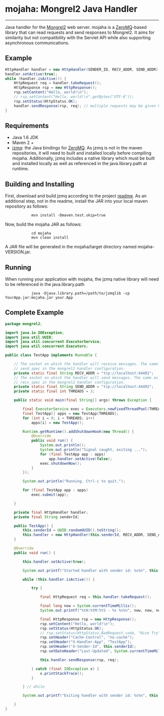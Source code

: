 # mojaha: Mongrel2 Java Handler
****
Java handler for the [Mongrel2](http://mongrel2.org/) web server.
mojaha is a [ZeroMQ](http://www.zeromq.org/)-based library that can read requests and send responses to Mongrel2.
It aims for similarity but not compatibility with the Servlet API while also supporting asynchronous communications.

## Example
```java
HttpHandler handler = new HttpHandler(SENDER_ID, RECV_ADDR, SEND_ADDR);
handler.setActive(true);
while (handler.isActive()) {
	HttpRequest req = handler.takeRequest();
	HttpResponse rsp = new HttpResponse();
	rsp.setContent("Hello, world!\n");
	// rsp.setContent("Hello, world!\n".getBytes("UTF-8"));
	rsp.setStatus(HttpStatus.OK);
	handler.sendResponse(rsp, req); // multiple requests may be given here
}
```
## Requirements
 - Java 1.6 JDK
 - Maven 2 +
 - [jzmq](https://github.com/zeromq/jzmq): the Java bindings for [ZeroMQ](http://www.zeromq.org/).
   As jzmq is not in the maven repositories, it will need to built and installed locally before compiling mojaha.
   Additionally, jzmq includes a native library which must be built and installed locally as well as referenced
   in the java.library.path at runtime.

## Building and Installing

First, download and build jzmq according to the project [readme](https://github.com/zeromq/jzmq#readme).
As an additional step, not in the readme, install the JAR into your local maven repository as follows:

				mvn install -Dmaven.test.skip=true
				
Now, build the mojaha JAR as follows:

                cd mojaha
                mvn clean install

A JAR file will be generated in the mojaha/target directory named mojaha-VERSION.jar.

## Running
When running your application with mojaha, the jzmq native library will need to be referenced in the java.library.path

                java -Djava.library.path=/path/to/jzmqlib -cp YourApp.jar:mojaha.jar your.App

## Complete Example
```java
package mongrel2;

import java.io.IOException;
import java.util.UUID;
import java.util.concurrent.ExecutorService;
import java.util.concurrent.Executors;

public class TestApp implements Runnable {

	// The socket on which the handler will receive messages. The same as the
	// send_spec in the mongrel2 handler configuration.
	private static final String RECV_ADDR = "tcp://localhost:44401";
	// The socket on which the handler will send messages. The same as the
	// recv_spec in the mongrel2 handler configuration.
	private static final String SEND_ADDR = "tcp://localhost:44402";
	private static final int THREADS = 3;

	public static void main(final String[] args) throws Exception {

		final ExecutorService exec = Executors.newFixedThreadPool(THREADS);
		final TestApp[] apps = new TestApp[THREADS];
		for (int i = 0; i < THREADS; i++)
			apps[i] = new TestApp();

		Runtime.getRuntime().addShutdownHook(new Thread() {
			@Override
			public void run() {
				System.out.println();
				System.out.println("Signal caught, exiting ...");
				for (final TestApp app : apps)
					app.handler.setActive(false);
				exec.shutdownNow();
			}
		});

		System.out.println("Running. Ctrl-c to quit.");

		for (final TestApp app : apps)
			exec.submit(app);

	}

	private final HttpHandler handler;
	private final String senderId;

	public TestApp() {
		this.senderId = UUID.randomUUID().toString();
		this.handler = new HttpHandler(this.senderId, RECV_ADDR, SEND_ADDR);
	}

	@Override
	public void run() {

		this.handler.setActive(true);

		System.out.printf("Started handler with sender id: %s%n", this.senderId);

		while (this.handler.isActive()) {

			try {

				final HttpRequest req = this.handler.takeRequest();

				final long now = System.currentTimeMillis();
				System.out.printf("%tH:%tM:%tS - %s %s%n", now, now, now, this.senderId, req.getRequestURL());

				final HttpResponse rsp = new HttpResponse();
				rsp.setContent("Hello, world!\n");
				rsp.setStatus(HttpStatus.OK);
				// rsp.setStatus(HttpStatus.BadRequest.code, "Nice Try");
				rsp.setHeader("Cache-Control", "no-cache");
				rsp.setHeader("X-Handler-App", "TestApp");
				rsp.setHeader("X-Sender-Id", this.senderId);
				rsp.setDateHeader("Last-Updated", System.currentTimeMillis());

				this.handler.sendResponse(rsp, req);

			} catch (final IOException x) {
				x.printStackTrace();
			}

		} // while

		System.out.printf("Exiting handler with sender id: %s%n", this.senderId);

	}
}
```
